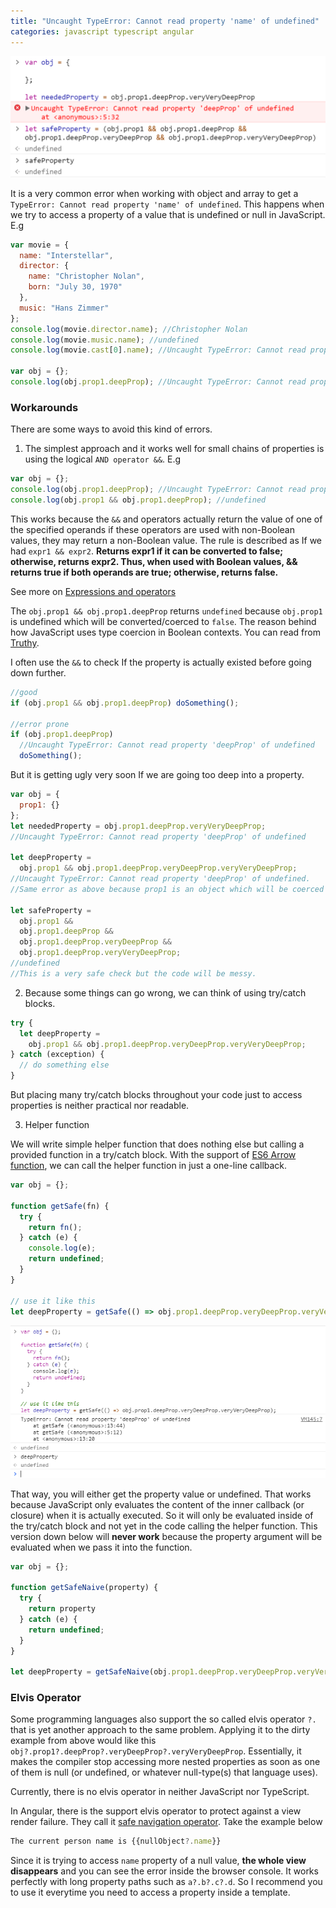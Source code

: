 ```yaml
---
title: "Uncaught TypeError: Cannot read property 'name' of undefined"
categories: javascript typescript angular
---
```


![uncaught type error](https://github.com/trungk18/trungk18.github.io/raw/master/img/blog/uncaught-type-error.png)

It is a very common error when working with object and array to get a `TypeError: Cannot read property 'name' of undefined`. This happens when we try to access a property of a value that is undefined or null in JavaScript. E.g

```javascript
var movie = {
  name: "Interstellar",
  director: {
    name: "Christopher Nolan",
    born: "July 30, 1970"
  },
  music: "Hans Zimmer"
};
console.log(movie.director.name); //Christopher Nolan
console.log(movie.music.name); //undefined
console.log(movie.cast[0].name); //Uncaught TypeError: Cannot read property '0' of undefined

var obj = {};
console.log(obj.prop1.deepProp); //Uncaught TypeError: Cannot read property 'deepProp' of undefined
```

### Workarounds

There are some ways to avoid this kind of errors.

1. The simplest approach and it works well for small chains of properties is using the logical `AND operator &&`. E.g

```javascript
var obj = {};
console.log(obj.prop1.deepProp); //Uncaught TypeError: Cannot read property 'deepProp' of undefined
console.log(obj.prop1 && obj.prop1.deepProp); //undefined
```

This works because the `&&` and operators actually return the value of one of the specified operands if these operators are used with non-Boolean values, they may return a non-Boolean value. The rule is described as If we had `expr1 && expr2`. **Returns expr1 if it can be converted to false; otherwise, returns expr2. Thus, when used with Boolean values, && returns true if both operands are true; otherwise, returns false.** 

See more on [Expressions and operators](https://developer.mozilla.org/en-US/docs/Web/JavaScript/Guide/Expressions_and_Operators)

The `obj.prop1 && obj.prop1.deepProp` returns `undefined` because `obj.prop1` is undefined which will be converted/coerced to `false`. The reason behind how JavaScript uses type coercion in Boolean contexts. You can read from [Truthy](https://developer.mozilla.org/en-US/docs/Glossary/Truthy).

I often use the `&&` to check If the property is actually existed before going down further.

```javascript
//good
if (obj.prop1 && obj.prop1.deepProp) doSomething();

//error prone
if (obj.prop1.deepProp)
  //Uncaught TypeError: Cannot read property 'deepProp' of undefined
  doSomething();
```

But it is getting ugly very soon If we are going too deep into a property.

```javascript
var obj = {
  prop1: {}
};
let neededProperty = obj.prop1.deepProp.veryVeryDeepProp;
//Uncaught TypeError: Cannot read property 'deepProp' of undefined

let deepProperty =
  obj.prop1 && obj.prop1.deepProp.veryDeepProp.veryVeryDeepProp;
//Uncaught TypeError: Cannot read property 'deepProp' of undefined.
//Same error as above because prop1 is an object which will be coerced to true so that obj.prop1.deepProp.veryVeryDeepProp operand will evaluated and throw and error

let safeProperty =
  obj.prop1 &&
  obj.prop1.deepProp &&
  obj.prop1.deepProp.veryDeepProp &&
  obj.prop1.deepProp.veryVeryDeepProp;
//undefined
//This is a very safe check but the code will be messy.
```

2. Because some things can go wrong, we can think of using try/catch blocks.

```javascript
try {
  let deepProperty =
    obj.prop1 && obj.prop1.deepProp.veryDeepProp.veryVeryDeepProp;
} catch (exception) {
  // do something else
}
```

But placing many try/catch blocks throughout your code just to access properties is neither practical nor readable.

3. Helper function

We will write simple helper function that does nothing else but calling a provided function in a try/catch block. With the support of [ES6 Arrow function](https://developer.mozilla.org/en-US/docs/Web/JavaScript/Reference/Functions/Arrow_functions), we can call the helper function in just a one-line callback.

```javascript
var obj = {};

function getSafe(fn) {
  try {
    return fn();
  } catch (e) {
    console.log(e);
    return undefined;
  }
}

// use it like this
let deepProperty = getSafe(() => obj.prop1.deepProp.veryDeepProp.veryVeryDeepProp);
```

![uncaught type error](https://github.com/trungk18/trungk18.github.io/raw/master/img/blog/uncaught-type-error-2.png)

That way, you will either get the property value or undefined. That works because JavaScript only evaluates the content of the inner callback (or closure) when it is actually executed. So it will only be evaluated inside of the try/catch block and not yet in the code calling the helper function. This version down below will **never work** because the property argument will be evaluated when we pass it into the function.

```javascript
var obj = {};

function getSafeNaive(property) {
  try {
    return property
  } catch (e) {    
    return undefined;
  }
}

let deepProperty = getSafeNaive(obj.prop1.deepProp.veryDeepProp.veryVeryDeepProp);//error from here, so that cannot go inside the try catch block
```

### Elvis Operator

Some programming languages also support the so called elvis operator `?.` that is yet another approach to the same problem. Applying it to the dirty example from above would like this `obj?.prop1?.deepProp?.veryDeepProp?.veryVeryDeepProp`. Essentially, it makes the compiler stop accessing more nested properties as soon as one of them is null (or undefined, or whatever null-type(s) that language uses).

Currently, there is no elvis operator in neither JavaScript nor TypeScript.

In Angular, there is the support elvis operator to protect against a view render failure. They call it [safe navigation operator](https://angular.io/guide/template-syntax#expression-operators). Take the example below

```javascript
The current person name is {{nullObject?.name}}
```

Since it is trying to access `name` property of a null value, **the whole view disappears** and you can see the error inside the browser console. It works perfectly with long property paths such as `a?.b?.c?.d`. So I recommend you to use it everytime you need to access a property inside a template.

